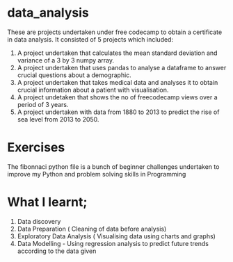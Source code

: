# data_analysis
These are projects undertaken under free codecamp to obtain a certificate in data analysis.
It consisted of 5 projects which included:
1. A project undertaken that calculates the mean standard deviation and variance of a 3 by 3 numpy array.
2. A project undertaken that uses pandas to analyse a dataframe to answer crucial questions about a demographic. 
3. A project undertaken that takes medical data and analyses it to obtain crucial information about a patient with visualisation.
4. A project undetaken that shows the no of freecodecamp views over a period of 3 years.
5. A project undertaken with data from 1880 to 2013 to predict the rise of sea level from 2013 to 2050. 
# Exercises
The fibonnaci python file is a bunch of beginner challenges undertaken to improve my Python and problem solving skills in Programming
# What I learnt;
1. Data discovery
2. Data Preparation ( Cleaning of data before analysis)
3. Exploratory Data Analysis ( Visualising data using charts and graphs)
4. Data Modelling - Using regression analysis to predict future trends according to the data given
